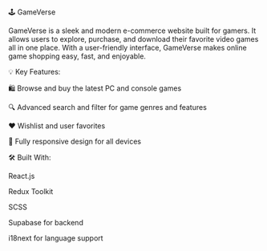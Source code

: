 🕹️ GameVerse

GameVerse is a sleek and modern e-commerce website built for gamers. It allows users to explore, purchase, and download their favorite video games all in one place. With a user-friendly interface, GameVerse makes online game shopping easy, fast, and enjoyable.

💡 Key Features:

🛍️ Browse and buy the latest PC and console games

🔍 Advanced search and filter for game genres and features

❤️ Wishlist and user favorites

📱 Fully responsive design for all devices


🛠️ Built With:

React.js

Redux Toolkit

SCSS

Supabase for backend

i18next for language support

